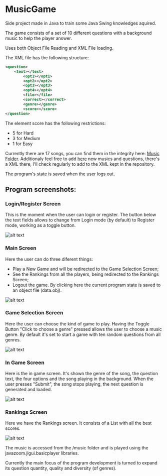 # MusicGame
Side project made in Java to train some Java Swing knowledges aquired.

The game consists of a set of 10 different questions with a background music to help the player answer.

Uses both Object File Reading and XML File loading.

The XML file has the following structure:

```xml
<question>
    <text></text>
		<opt1></opt1>
		<opt2></opt2>
		<opt3></opt3>
		<opt4></opt4>
		<file></file>
		<correct></correct>
		<genre></genre>		
		<score></score>
</question>
```
The element score has the following restrictions:
* 5 for Hard
* 3 for Medium
* 1 for Easy

Currently there are 17 songs, you can find them in the integrity here: [Music Folder](https://drive.google.com/folderview?id=0B7jXRoARU1FzfjJPMXJZQjhHQTM4dmNDZnAtOUVjV3dRRG5ZVlEzYnRDSjBIVVQ0RFVGSTg&usp=sharing "Music Game Data"). Additionaly feel free to add [here](https://drive.google.com/folderview?id=0B7jXRoARU1FzflhTVUc4VzV1c0lqTjJDTFk3M3Z2VzJjUjd4MHhqQVdXdjJBXzVZWWxBa2c&usp=sharing "Music Game Data") new musics and questions, there's a XML there, I'll check regularly to add to the XML kept in the repository.

The program's state is saved when the user logs out.
## Program screenshots:
### Login/Register Screen
This is the moment when the user can login or register. The button below the text fields allows to change from Login mode (by default) to Register mode, working as a toggle button.

![alt text](http://i.imgur.com/IfBCv4V.png "Login/Register Screen")

### Main Screen
Here the user can do three diferent things:
* Play a New Game and will be redirected to the Game Selection Screen;
* See the Rankings from all the players, being redirected to the Rankings Screen;
* Logout the game. By clicking here the current program state is saved to an object file (data.obj).

![alt text](http://i.imgur.com/FOIsj60.png "Main Screen")

### Game Selection Screen
Here the user can choose the kind of game to play. Having the Toggle Button "Click to choose a genre" pressed allows the user to choose a music genre. By default it's set to start a game with ten random questions from all genres.

![alt text](http://i.imgur.com/Dbt89KE.png "Game selection Screen")

### In Game Screen
Here is the in game screen. It's shown the genre of the song, the question text, the four options and the song playing in the background. When the user presses "Submit", the song stops playing, the next question is generated and loaded. 

![alt text](http://i.imgur.com/dxk1Ub7.png "In Game Screen")

### Rankings Screen
Here we have the Rankings screen. It consists of a List with all the best scores.

![alt text](http://i.imgur.com/1j8nvJY.png "Rankings Screen")

The music is accessed from the /music folder and is played using the javazoom.jlgui.basicplayer libraries.

Currently the main focus of the program development is turned to expand its question quantity, quality and diversity (of genres).



